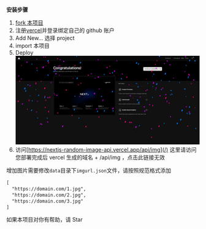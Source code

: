 **安装步骤**

1. [fork 本项目](https://github.com/ifwwww/nextjs-random-image-api/fork)
2. 注册[vercel](https://vercel.com/signup)并登录绑定自己的 github 账户
3. Add New... 选择 project
4. import 本项目
5. Deploy
   <img src="https://raw.githubusercontent.com/ifwwww/nextjs-random-image-api/main/nextjs-random-image-api.png"/>
6. 访问[https://nextjs-random-image-api.vercel.app/api/img](/)
   这里请访问您部署完成后 vercel 生成的域名 + /api/img ，点击此链接无效

增加图片需要修改`data`目录下`imgurl.json`文件，请按照规范格式添加

```
[
  "https://domain.com/1.jpg",
  "https://domain.com/2.jpg",
  "https://domain.com/3.jpg"
]
```

如果本项目对你有帮助，请 Star

